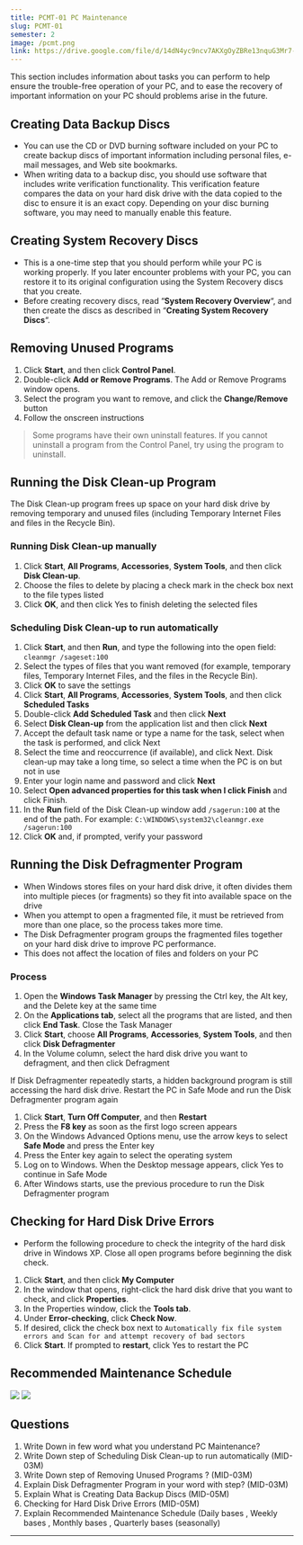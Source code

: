 ```yaml
---
title: PCMT-01 PC Maintenance
slug: PCMT-01
semester: 2
image: /pcmt.png
link: https://drive.google.com/file/d/14dN4yc9ncv7AKXgOyZBRe13nquG3Mr7-/view?usp=sharing
---
```


This section includes information about tasks you can perform to help ensure the trouble-free operation of your PC, and to ease the recovery of important information on your PC should problems arise in the future.

## Creating Data Backup Discs

- You can use the CD or DVD burning software included on your PC to create backup discs of important information including personal files, e-mail messages, and Web site bookmarks.
- When writing data to a backup disc, you should use software that includes write verification functionality. This verification feature compares the data on your hard disk drive with the data copied to the disc to ensure it is an exact copy. Depending on your disc burning software, you may need to manually enable this feature.

## Creating System Recovery Discs

- This is a one-time step that you should perform while your PC is working properly. If you later encounter problems with your PC, you can restore it to its original configuration using the System Recovery discs that you create.
- Before creating recovery discs, read “**System Recovery Overview**“, and then create the discs as described in “**Creating System Recovery Discs**“.

## Removing Unused Programs

1. Click **Start**, and then click **Control Panel**.
2. Double-click **Add or Remove Programs**. The Add or Remove Programs window opens.
3. Select the program you want to remove, and click the **Change/Remove** button
4. Follow the onscreen instructions

> Some programs have their own uninstall features. If you cannot uninstall a program from the Control Panel, try using the program to uninstall.

## Running the Disk Clean-up Program

The Disk Clean-up program frees up space on your hard disk drive by removing temporary and unused files (including Temporary Internet Files and files in the Recycle Bin).

### Running Disk Clean-up manually

1. Click **Start**, **All Programs**, **Accessories**, **System Tools**, and then click **Disk Clean-up**.
2. Choose the files to delete by placing a check mark in the check box next to the file types listed
3. Click **OK**, and then click Yes to finish deleting the selected files

### Scheduling Disk Clean-up to run automatically

1. Click **Start**, and then **Run**, and type the following into the open field: `cleanmgr /sageset:100`
2. Select the types of files that you want removed (for example, temporary files, Temporary Internet Files, and the files in the Recycle Bin).
3. Click **OK** to save the settings
4. Click **Start**, **All Programs**, **Accessories**, **System Tools**, and then click **Scheduled Tasks**
5. Double-click **Add Scheduled Task** and then click **Next**
6. Select **Disk Clean-up** from the application list and then click **Next**
7. Accept the default task name or type a name for the task, select when the task is performed, and click Next
8. Select the time and reoccurrence (if available), and click Next. Disk clean-up may take a long time, so select a time when the PC is on but not in use
9. Enter your login name and password and click **Next**
10. Select **Open advanced properties for this task when I click Finish** and click Finish.
11. In the **Run** field of the Disk Clean-up window add `/sagerun:100` at the end of the path. For example: `C:\WINDOWS\system32\cleanmgr.exe /sagerun:100`
12. Click **OK** and, if prompted, verify your password

## Running the Disk Defragmenter Program

- When Windows stores files on your hard disk drive, it often divides them into multiple pieces (or fragments) so they fit into available space on the drive
- When you attempt to open a fragmented file, it must be retrieved from more than one place, so the process takes more time.
- The Disk Defragmenter program groups the fragmented files together on your hard disk drive to improve PC performance.
- This does not affect the location of files and folders on your PC

### Process

1. Open the **Windows Task Manager** by pressing the Ctrl key, the Alt key, and the Delete key at the same time
2. On the **Applications tab**, select all the programs that are listed, and then click **End Task**. Close the Task Manager
3. Click **Start**, choose **All Programs**, **Accessories**, **System Tools**, and then click **Disk Defragmenter**
4. In the Volume column, select the hard disk drive you want to defragment, and then click Defragment

If Disk Defragmenter repeatedly starts, a hidden background program is still accessing the hard disk drive. Restart the PC in Safe Mode and run the Disk Defragmenter program again

1. Click **Start**, **Turn Off Computer**, and then **Restart**
2. Press the **F8 key** as soon as the first logo screen appears
3. On the Windows Advanced Options menu, use the arrow keys to select **Safe Mode** and press the Enter key
4. Press the Enter key again to select the operating system
5. Log on to Windows. When the Desktop message appears, click Yes to continue in Safe Mode
6. After Windows starts, use the previous procedure to run the Disk Defragmenter program

## Checking for Hard Disk Drive Errors

- Perform the following procedure to check the integrity of the hard disk drive in Windows XP. Close all open programs before beginning the disk check.

1. Click **Start**, and then click **My Computer**
2. In the window that opens, right-click the hard disk drive that you want to check, and click **Properties**.
3. In the Properties window, click the **Tools tab**.
4. Under **Error-checking**, click **Check Now**.
5. If desired, click the check box next to `Automatically fix file system errors and Scan for and attempt recovery of bad sectors`
6. Click **Start**. If prompted to **restart**, click Yes to restart the PC

## Recommended Maintenance Schedule

![](/pcmt/1pcmt1.png)
![](/pcmt/1pcmt2.png)

## Questions

1. Write Down in few word what you understand PC Maintenance?
2. Write Down step of Scheduling Disk Clean-up to run automatically (MID-03M)
3. Write Down step of Removing Unused Programs ? (MID-03M)
4. Explain Disk Defragmenter Program in your word with step? (MID-03M)
5. Explain What is Creating Data Backup Discs (MID-05M)
6. Checking for Hard Disk Drive Errors (MID-05M)
7. Explain Recommended Maintenance Schedule (Daily bases , Weekly bases , Monthly bases , Quarterly bases (seasonally)

---
